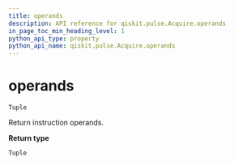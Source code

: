 ```yaml
---
title: operands
description: API reference for qiskit.pulse.Acquire.operands
in_page_toc_min_heading_level: 1
python_api_type: property
python_api_name: qiskit.pulse.Acquire.operands
---
```


# operands

<span id="qiskit.pulse.Acquire.operands" />

`Tuple`

Return instruction operands.

**Return type**

`Tuple`

